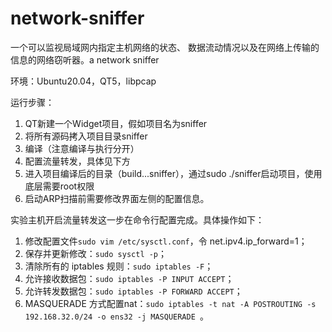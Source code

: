 # network-sniffer
一个可以监视局域网内指定主机网络的状态、 数据流动情况以及在网络上传输的信息的网络窃听器。a network sniffer

环境：Ubuntu20.04，QT5，libpcap

运行步骤：

1. QT新建一个Widget项目，假如项目名为sniffer
2. 将所有源码拷入项目目录sniffer
3. 编译（注意编译与执行分开）
4. 配置流量转发，具体见下方
5. 进入项目编译后的目录（build...sniffer），通过sudo ./sniffer启动项目，使用底层需要root权限
6. 启动ARP扫描前需要修改界面左侧的配置信息。

实验主机开启流量转发这一步在命令行配置完成。具体操作如下：
1. 修改配置文件`sudo vim /etc/sysctl.conf`，令 net.ipv4.ip_forward=1；
2. 保存并更新修改：`sudo sysctl -p`；
3. 清除所有的 iptables 规则：`sudo iptables -F`；
4. 允许接收数据包：`sudo iptables -P INPUT ACCEPT`；
5. 允许转发数据包：`sudo iptables -P FORWARD ACCEPT`；
6. MASQUERADE 方式配置nat：`sudo iptables -t nat -A POSTROUTING
-s 192.168.32.0/24 -o ens32 -j MASQUERADE `。
